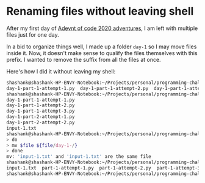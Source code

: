 # Renaming files without leaving shell

After my first day of [Adevnt of code 2020 adventures](https://twitter.com/SVRSN_Shashank/status/1334265716921528323), I am left with multiple files just for one day.

In a bid to organize things well, I made up a folder `day-1` so I may move files inside it. Now, it doesn't make sense to qualify the files themselves with this prefix. I wanted to remove the suffix from all the files at once.

Here's how I did it without leaving my shell:

````bash
shashank@shashank-HP-ENVY-Notebook:~/Projects/personal/programming-challenges/advent-of-code/2020/day-1$ ls
day-1-part-1-attempt-1.py  day-1-part-1-attempt-2.py  day-1-part-1-attempt-3.py  day-1-part-2-attempt-1.py  day-1-part-2-attempt-2.py  input-1.txt
shashank@shashank-HP-ENVY-Notebook:~/Projects/personal/programming-challenges/advent-of-code/2020/day-1$ for file in *; do echo $file; done
day-1-part-1-attempt-1.py
day-1-part-1-attempt-2.py
day-1-part-1-attempt-3.py
day-1-part-2-attempt-1.py
day-1-part-2-attempt-2.py
input-1.txt
shashank@shashank-HP-ENVY-Notebook:~/Projects/personal/programming-challenges/advent-of-code/2020/day-1$ for file in *
> do
> mv $file ${file/day-1-/}
> done
mv: 'input-1.txt' and 'input-1.txt' are the same file
shashank@shashank-HP-ENVY-Notebook:~/Projects/personal/programming-challenges/advent-of-code/2020/day-1$ ls
input-1.txt  part-1-attempt-1.py  part-1-attempt-2.py  part-1-attempt-3.py  part-2-attempt-1.py  part-2-attempt-2.py
shashank@shashank-HP-ENVY-Notebook:~/Projects/personal/programming-challenges/advent-of-code/2020/day-1$ 
````
